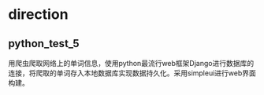 # direction
## python_test_5
用爬虫爬取网络上的单词信息，使用python最流行web框架Django进行数据库的连接，将爬取的单词存入本地数据库实现数据持久化。采用simpleui进行web界面构建。
